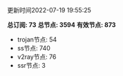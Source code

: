 更新时间2022-07-19 19:55:25

**总订阅: 73**
**总节点: 3594**
**有效节点: 873**
- trojan节点: 54
- ss节点: 740
- v2ray节点: 76
- ssr节点: 3
